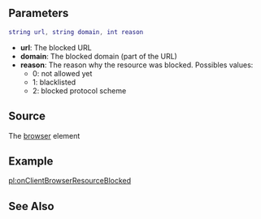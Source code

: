 Parameters
----------

``` lua
string url, string domain, int reason
```

-   **url**: The blocked URL
-   **domain**: The blocked domain (part of the URL)
-   **reason**: The reason why the resource was blocked. Possibles values:
    -   0: not allowed yet
    -   1: blacklisted
    -   2: blocked protocol scheme

Source
------

The [browser](/Element/Browser.md "wikilink") element

Example
-------

[pl:onClientBrowserResourceBlocked](/pl:onClientBrowserResourceBlocked.md "wikilink")

See Also
--------
